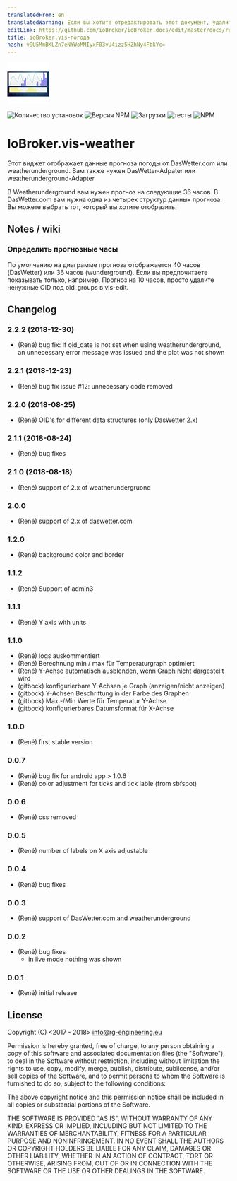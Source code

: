 ```yaml
---
translatedFrom: en
translatedWarning: Если вы хотите отредактировать этот документ, удалите поле «translationFrom», в противном случае этот документ будет снова автоматически переведен
editLink: https://github.com/ioBroker/ioBroker.docs/edit/master/docs/ru/adapterref/iobroker.vis-weather/README.md
title: ioBroker.vis-погода
hash: v9U5MmBKLZn7eNYWoMMIyxF03vU4izz5HZhNy4FbkYc=
---
```

![логотип](../../../en/adapterref/iobroker.vis-weather/admin/vis-weather.png)

![Количество установок](http://iobroker.live/badges/vis-weather-stable.svg)
![Версия NPM](https://img.shields.io/npm/v/iobroker.vis-weather.svg)
![Загрузки](https://img.shields.io/npm/dm/iobroker.vis-weather.svg)
![тесты](https://travis-ci.org/rg-engineering/ioBroker.vis-weather.svg?branch=master)
![NPM](https://nodei.co/npm/iobroker.vis-weather.png?downloads=true)

# IoBroker.vis-weather
Этот виджет отображает данные прогноза погоды от DasWetter.com или weatherunderground. Вам также нужен DasWetter-Adpater или weatherunderground-Adapter

В Weatherunderground вам нужен прогноз на следующие 36 часов.
В DasWetter.com вам нужна одна из четырех структур данных прогноза. Вы можете выбрать тот, который вы хотите отобразить.

## Notes / wiki
### Определить прогнозные часы
По умолчанию на диаграмме прогноза отображается 40 часов (DasWetter) или 36 часов (wunderground). Если вы предпочитаете показывать только, например, Прогноз на 10 часов, просто удалите ненужные OID под oid_groups в vis-edit.

## Changelog

### 2.2.2 (2018-12-30)
* (René) bug fix: If oid_date is not set when using weatherunderground, an unnecessary error message was issued and the plot was not shown

### 2.2.1 (2018-12-23)
* (René) bug fix issue #12: unnecessary code removed

### 2.2.0 (2018-08-25)
* (René) OID's for different data structures (only DasWetter 2.x)

### 2.1.1 (2018-08-24)
* (René) bug fixes

### 2.1.0 (2018-08-18)
* (René) support of 2.x of weatherundergruond

### 2.0.0
* (René) support of 2.x of daswetter.com

### 1.2.0
* (René) background color and border

### 1.1.2
* (René) Support of admin3

### 1.1.1
* (René) Y axis with units

### 1.1.0
* (René) logs auskommentiert
* (René) Berechnung min / max für Temperaturgraph optimiert
* (René) Y-Achse automatisch ausblenden, wenn Graph nicht dargestellt wird
* (gitbock) konfigurierbare Y-Achsen je Graph (anzeigen/nicht anzeigen)
* (gitbock) Y-Achsen Beschriftung in der Farbe des Graphen
* (gitbock) Max.-/Min Werte für Temperatur Y-Achse
* (gitbock) konfigurierbares Datumsformat für X-Achse

### 1.0.0
* (René) first stable version

### 0.0.7
* (René) bug fix for android app > 1.0.6
* (René) color adjustment for ticks and tick lable (from sbfspot)

### 0.0.6
* (René) css removed

### 0.0.5
* (René) number of labels on X axis adjustable

### 0.0.4
* (René) bug fixes

### 0.0.3
* (René) support of DasWetter.com and weatherunderground

### 0.0.2
* (René) bug fixes
	- in live mode nothing was shown

### 0.0.1
* (René) initial release

## License
Copyright (C) <2017 - 2018>  <info@rg-engineering.eu>

Permission is hereby granted, free of charge, to any person obtaining a copy of this software and associated documentation files (the "Software"), to deal in the Software without restriction, including without limitation the rights to use, copy, modify, merge, publish, distribute, sublicense, and/or sell copies of the Software, and to permit persons to whom the Software is furnished to do so, subject to the following conditions:

The above copyright notice and this permission notice shall be included in all copies or substantial portions of the Software.

THE SOFTWARE IS PROVIDED "AS IS", WITHOUT WARRANTY OF ANY KIND, EXPRESS OR IMPLIED, INCLUDING BUT NOT LIMITED TO THE WARRANTIES OF MERCHANTABILITY, FITNESS FOR A PARTICULAR PURPOSE AND NONINFRINGEMENT. IN NO EVENT SHALL THE AUTHORS OR COPYRIGHT HOLDERS BE LIABLE FOR ANY CLAIM, DAMAGES OR OTHER LIABILITY, WHETHER IN AN ACTION OF CONTRACT, TORT OR OTHERWISE, ARISING FROM, OUT OF OR IN CONNECTION WITH THE SOFTWARE OR THE USE OR OTHER DEALINGS IN THE SOFTWARE.